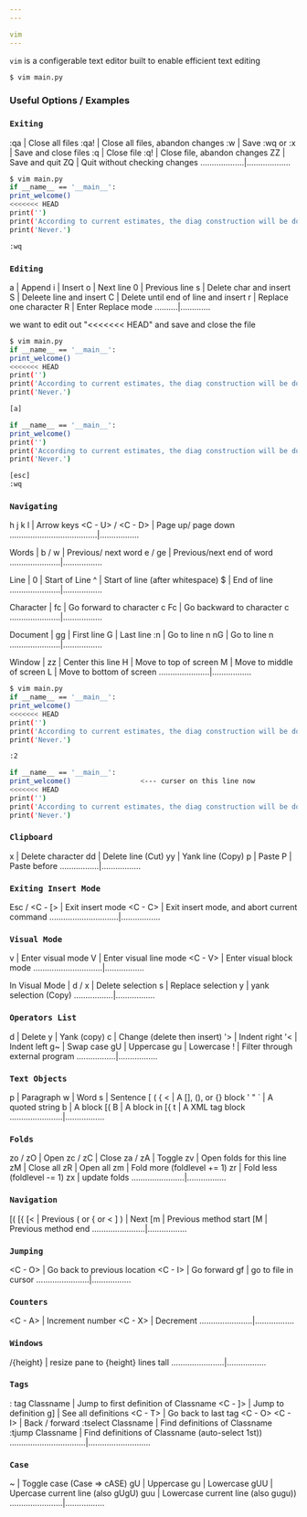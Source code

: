 ```yaml
---
---

vim
---
```

`vim` is a configerable text editor built to enable efficient text editing

~~~ bash
$ vim main.py
~~~

<!--more-->

### Useful Options / Examples

### `Exiting`

:qa       |      Close all files
:qa!       |     Close all files, abandon changes
:w         |     Save
:wq or :x     |        Save and close files
:q            |   Close file
:q!            |  Close file, abandon changes
ZZ         |     Save and quit
ZQ        |      Quit without checking changes
...................|...................

~~~ bash
$ vim main.py
if __name__ == '__main__':
print_welcome()
<<<<<<< HEAD
print('')
print('According to current estimates, the diag construction will be done:')
print('Never.')

:wq
~~~


### `Editing`

a        |      Append
i         |      Insert
o        |      Next line
0        |      Previous line
s        |      Delete char and insert
S       |       Deleete line and insert
C       |       Delete until end of line and insert
r        |       Replace one character
R       |       Enter Replace mode
..........|.............

we want to edit out "<<<<<<< HEAD" and save and close the file
~~~ bash
$ vim main.py
if __name__ == '__main__':
print_welcome()
<<<<<<< HEAD
print('')
print('According to current estimates, the diag construction will be done:')
print('Never.')

[a]

if __name__ == '__main__':
print_welcome()
print('')
print('According to current estimates, the diag construction will be done:')
print('Never.')

[esc]
:wq
~~~

### `Navigating`

h j k l                 |            Arrow keys
<C - U> / <C - D>   |      Page up/ page down
......................................|.................

Words               |
b / w                |              Previous/ next word
e / ge               |              Previous/next end of word
......................|.................

Line                |
0                      |              Start of Line
^                      |             Start of line (after whitespace)
$                      |              End of line
......................|.................

Character       |
fc                   |                Go forward to character c
Fc                  |                Go backward to character c
......................|.................

Document      |
gg                  |                First line
G                   |                 Last line
:n                   |                Go to line n
nG                 |                 Go to line n
......................|.................

Window          |
zz                  |                Center this line
H                   |                Move to top of screen
M                  |                 Move to middle of screen
L                   |                 Move to bottom of screen
......................|.................

~~~ bash
$ vim main.py
if __name__ == '__main__':
print_welcome()
<<<<<<< HEAD
print('')
print('According to current estimates, the diag construction will be done:')
print('Never.')

:2

if __name__ == '__main__':
print_welcome()                 <--- curser on this line now
<<<<<<< HEAD
print('')
print('According to current estimates, the diag construction will be done:')
print('Never.')

~~~

### `Clipboard`

x               |            Delete character
dd            |             Delete line (Cut)
yy            |             Yank line (Copy)
p             |              Paste
P              |             Paste before
.................|.................

### `Exiting Insert Mode`

Esc / <C - [>    |   Exit insert mode
<C - C>          |    Exit insert mode, and abort current command
..............................|.................

### `Visual Mode`

v              |          Enter visual mode
V             |           Enter visual line mode
<C - V>   |          Enter visual block mode
..............................|.................

In Visual Mode          |
d / x         |          Delete selection
s              |          Replace selection
y              |          yank selection (Copy)
.................|.................

### `Operators List`

d             |          Delete
y             |          Yank (copy)
c             |          Change (delete then insert)
'>            |          Indent right
'<            |          Indent left
g~           |          Swap case
gU          |           Uppercase
gu          |            Lowercase
!             |            Filter through external program
.................|.................

### `Text Objects`

p           |            Paragraph
w          |             Word
s           |             Sentence
[ ( { <      |           A [], (), or {} block
' " `         |           A quoted string
b            |           A block [(
B           |            A block in [{
t            |            A XML tag block
.......................|.................

### `Folds`

zo / zO      |       Open
zc / zC      |        Close
za / zA      |        Toggle
zv             |        Open folds for this line
zM           |         Close all
zR           |          Open all
zm          |          Fold more (foldlevel += 1)
zr            |          Fold less (foldlevel -= 1)
zx           |          update folds
.......................|.................

### `Navigation`

[(  [{  [<      |       Previous ( or { or <
] )             |        Next
[m            |        Previous method start
[M           |         Previous method end
.......................|.................

### `Jumping`

<C - O>    |      Go back to previous location
<C - I>      |      Go forward
gf             |       go to file in cursor
.......................|.................

### `Counters`

<C - A>     |       Increment number
<C - X>      |      Decrement
.......................|.................

### `Windows`

/{height}<Cr>     |      resize pane to {height} lines tall
.......................|.................

### `Tags`

: tag Classname     |    Jump to first definition of Classname
<C - ]>              |          Jump to definition
g]                      |          See all definitions
<C - T>              |         Go back to last tag
<C - O> <C - I>    |      Back / forward
:tselect Classname  |   Find definitions of Classname
:tjump Classname   |   Find definitions of Classname (auto-select 1st))
.................................|...........................

### `Case`

~          |      Toggle case (Case => cASE)
gU       |      Uppercase
gu       |       Lowercase
gUU     |      Upercase current line (also gUgU)
guu       |     Lowercase current line (also gugu))
.......................|.................
